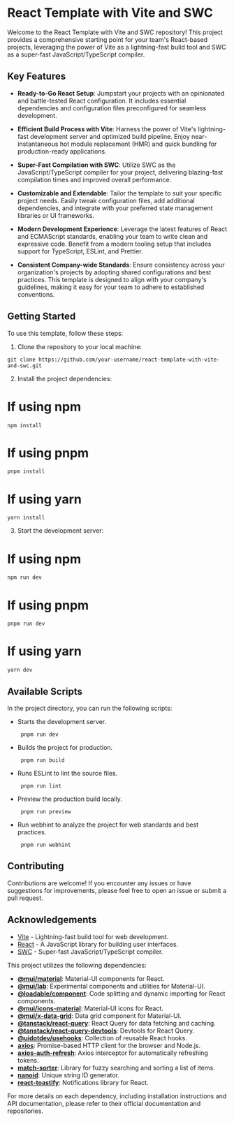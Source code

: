 # React Template with Vite and SWC

Welcome to the React Template with Vite and SWC repository! This project provides a comprehensive starting point for your team's React-based projects, leveraging the power of Vite as a lightning-fast build tool and SWC as a super-fast JavaScript/TypeScript compiler.

## Key Features

- **Ready-to-Go React Setup**: Jumpstart your projects with an opinionated and battle-tested React configuration. It includes essential dependencies and configuration files preconfigured for seamless development.

- **Efficient Build Process with Vite**: Harness the power of Vite's lightning-fast development server and optimized build pipeline. Enjoy near-instantaneous hot module replacement (HMR) and quick bundling for production-ready applications.

- **Super-Fast Compilation with SWC**: Utilize SWC as the JavaScript/TypeScript compiler for your project, delivering blazing-fast compilation times and improved overall performance.

- **Customizable and Extendable**: Tailor the template to suit your specific project needs. Easily tweak configuration files, add additional dependencies, and integrate with your preferred state management libraries or UI frameworks.

- **Modern Development Experience**: Leverage the latest features of React and ECMAScript standards, enabling your team to write clean and expressive code. Benefit from a modern tooling setup that includes support for TypeScript, ESLint, and Prettier.

- **Consistent Company-wide Standards**: Ensure consistency across your organization's projects by adopting shared configurations and best practices. This template is designed to align with your company's guidelines, making it easy for your team to adhere to established conventions.

## Getting Started

To use this template, follow these steps:

1. Clone the repository to your local machine:

```shell
git clone https://github.com/your-username/react-template-with-vite-and-swc.git
```

2. Install the project dependencies:
# If using npm
```shell
npm install
```

# If using pnpm
```shell
pnpm install
```

# If using yarn
```shell
yarn install
```

3. Start the development server:
# If using npm
```shell
npm run dev
```

# If using pnpm
```shell
pnpm run dev
```

# If using yarn
```shell
yarn dev
```

## Available Scripts
In the project directory, you can run the following scripts:
- Starts the development server.
   ```shell
    pnpm run dev
    ```
- Builds the project for production.
  ```shell
   pnpm run build
  ```
- Runs ESLint to lint the source files.
  ```shell
   pnpm run lint
  ```
- Preview the production build locally.
  ```shell
   pnpm run preview
  ```

- Run webhint to analyze the project for web standards and best practices.
  ```shell
   pnpm run webhint
  ```


## Contributing
Contributions are welcome! If you encounter any issues or have suggestions for improvements, please feel free to open an issue or submit a pull request.

## Acknowledgements
- [Vite](https://vitejs.dev) - Lightning-fast build tool for web development.
- [React](https://react.dev) - A JavaScript library for building user interfaces.
- [SWC](https://swc.rs) - Super-fast JavaScript/TypeScript compiler.
  
This project utilizes the following dependencies:

- **[@mui/material](https://mui.com/)**: Material-UI components for React.
- **[@mui/lab](https://mui.com/getting-started/installation/)**: Experimental components and utilities for Material-UI.
- **[@loadable/component](https://loadable-components.com/)**: Code splitting and dynamic importing for React components.
- **[@mui/icons-material](https://mui.com/components/material-icons/)**: Material-UI icons for React.
- **[@mui/x-data-grid](https://mui.com/getting-started/usage/)**: Data grid component for Material-UI.
- **[@tanstack/react-query](https://react-query.tanstack.com/)**: React Query for data fetching and caching.
- **[@tanstack/react-query-devtools](https://react-query.tanstack.com/docs/devtools)**: Devtools for React Query.
- **[@uidotdev/usehooks](https://github.com/uidotdev/usehooks)**: Collection of reusable React hooks.
- **[axios](https://axios-http.com/)**: Promise-based HTTP client for the browser and Node.js.
- **[axios-auth-refresh](https://github.com/Flyrell/axios-auth-refresh)**: Axios interceptor for automatically refreshing tokens.
- **[match-sorter](https://github.com/kentcdodds/match-sorter)**: Library for fuzzy searching and sorting a list of items.
- **[nanoid](https://github.com/ai/nanoid)**: Unique string ID generator.
- **[react-toastify](https://fkhadra.github.io/react-toastify/)**: Notifications library for React.


For more details on each dependency, including installation instructions and API documentation, please refer to their official documentation and repositories.



